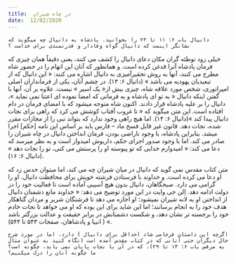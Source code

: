 ```yaml
---
title:  در چاه شیران
date:  12/02/2020
---
```


`دانیال باب ۶: ۱۱ تا ۲۳ را بخوانید. پادشاه به دانیال چه میگوید که نشانگر اینست که دانیال گواه وفادار و قدرتمندی برای خداست ؟`

خیلی زود توطئه گران مکان دعای دانیال را کشف می کنند، یعنی دقیقاً همان چیزی که فرمان پادشاه آنرا قدغن کرده است. و همانطور که آنان این اتهام را در حضور شاه مطرح می کنند، آنها به روش تحقیرآمیزی به دانیال اشاره می کنند: « این دانیال که از تبعیدیان یهودیه می باشد » (دانیال ۶: ۱۳). در چشم آنان، یکی از فرمانداران اصلی امپراتوری، شخص مورد علاقه شاه، چیزی بیش از« یک اسیر » نیست. علاوه بر آن، آنها با گفتن اینکه دانیال « به تو ای پادشاه و به فرمانی که امضا نموده ای اعتنا نمی نماید »، دانیال را بر علیه پادشاه قرار دادند. اکنون شاه متوجه میشود که با امضای فرمان در دام افتاده است. این متن میگوید که « تا غروب آفتاب کوشش می کرد که راهی برای نجات دانیال پیدا کند »(دانیال ۶: ۱۴). اما هیچ راهی وجود ندارد که بتواند نبی را از مجازات مقرر شده، نجات دهد. قانون غیر قابل فسخ ماد – فارس باید بر اساس این نامه [حکم] اجرا میشد. بنابراین پادشاه، با وجود ناراضی بودن، فرمان انداختن دانیال در چاه شیران را صادر می کند. اما با وجود صدور اجرای حکم، داریوش امیدوار است و به نظر میرسد که دعا می کند: « امیدوارم خدایی که تو پیوسته او را پرستش می کنی، تو را نجات دهد » (دانیال ۶: ۱۶).

متن کتاب مقدس نمی گوید که دانیال در میان شیران چه می کند، اما میتوان حدس زد که او دعا می کرده است. و خداوند با فرستادن فرشته خویش برای محافظت دانیال، او را گرامی می دارد. صبحگاهان، دانیال بدون هیچ آسیبی آماده است تا فعالیت خود را در دولت ادامه دهد. اِلن جی وایت در این مورد توضیح می دهد: « خداوند مانع دشمنان دانیال از انداختن او به لانه شیران نمیشود؛ او اجازه می دهد تا فرشتگان شریر و مردان گناهکار هدف خود را به انجام برسانند؛ اما این شاید برای این بوده که او می خواهد تا نجات خادم خود را برجسته تر نشان دهد، و شکست دشمنانش در برابر حقیقت و عدالت بزرگتر باشد » ( انبیا و پادشاهان، صفحات ۵۴۳ تا ۵۴۴).

`اگرچه این داستان فرجامی شاد (حداقل برای دانیال ) دارد، اما در مورد شرح حال دیگران حتی آنانی که در کتاب مقدس آمده است (نگاه کنید به عنوان مثال به مرقس باب ۶: ۱۴ تا ۲۹)، که در آن با نجات پایان نمی یابد، چگونه است؟ ما چگونه آنان را درک میکنیم؟`